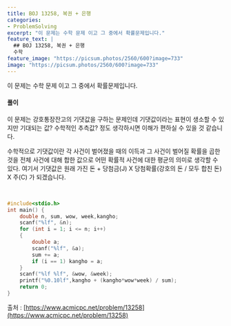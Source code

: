 ```yaml
---
title: BOJ 13258, 복권 + 은행
categories:
- ProblemSolving
excerpt: "이 문제는 수학 문제 이고 그 중에서 확률문제입니다."
feature_text: |
  ## BOJ 13258, 복권 + 은행
  수학
feature_image: "https://picsum.photos/2560/600?image=733"
image: "https://picsum.photos/2560/600?image=733"
---
```


이 문제는 수학 문제 이고 그 중에서 확률문제입니다.

<h4>풀이</h4> 
 이 문제는 강호통장잔고의 기댓값을 구하는 문제인데 기댓값이라는 표현이 생소할 수 있지만 기대되는 값? 수학적인 추측값? 정도 생각하시면 이해가 편하실 수 있을 것 같습니다. 

수학적으로 기댓값이란 각 사건이 벌어졌을 때의 이득과 그 사건이 벌어질 확률을 곱한 것을 전체 사건에 대해 합한 값으로 어떤 확률적 사건에 대한 평균의 의미로 생각할 수 있다.  여기서 기댓값은 원래 가진 돈 + 당첨금(J) X 당첨확률(강호의 돈 / 모두 합친 돈) X 주(C) 가 되겠습니다.

​


```c++
#include<stdio.h>
int main() {
	double n, sum, wow, week,kangho;
	scanf("%lf", &n);
	for (int i = 1; i <= n; i++)
	{
		double a;
		scanf("%lf", &a);
		sum += a;
		if (i == 1) kangho = a;
	}
	scanf("%lf %lf", &wow, &week);
	printf("%0.10lf",kangho + (kangho*wow*week) / sum);
	return 0;
}
```

출처 : [https://www.acmicpc.net/problem/13258](https://www.acmicpc.net/problem/13258)